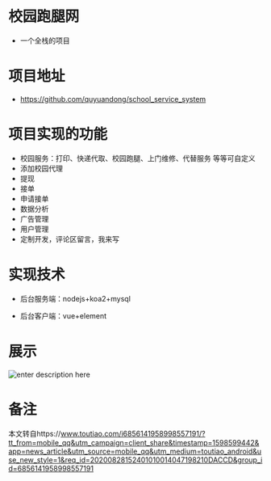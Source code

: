 # 校园跑腿网
* 一个全栈的项目

# 项目地址

* <a target="_blank" href="https://github.com/quyuandong/school_service_system">https://github.com/quyuandong/school_service_system</a>


# 项目实现的功能

- 校园服务：打印、快递代取、校园跑腿、上门维修、代替服务 等等可自定义
- 添加校园代理
- 提现
- 接单
- 申请接单
- 数据分析
- 广告管理
- 用户管理
- 定制开发，评论区留言，我来写

# 实现技术

- 后台服务端：nodejs+koa2+mysql

- 后台客户端：vue+element
# 展示

![enter description here](https://gitee.com/qyd_9/nodebook_image/raw/master/小书匠/2020828QQ截图20200828154841.png)


# 备注
本文转自https://www.toutiao.com/i6856141958998557191/?tt_from=mobile_qq&utm_campaign=client_share&timestamp=1598599442&app=news_article&utm_source=mobile_qq&utm_medium=toutiao_android&use_new_style=1&req_id=20200828152401010014047198210DACCD&group_id=6856141958998557191